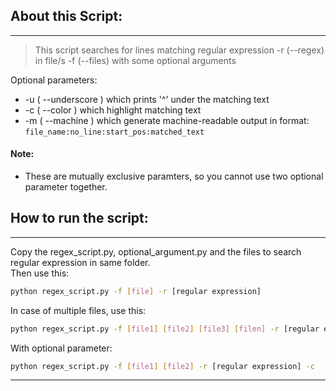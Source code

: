 ## About this Script:
---
> This script searches for lines matching regular expression -r (--regex) in file/s -f (--files) with some optional arguments  

Optional parameters:  
- -u ( --underscore ) which prints '^' under the matching text  
- -c ( --color ) which highlight matching text   
- -m ( --machine ) which generate machine-readable output in format: `file_name:no_line:start_pos:matched_text`  

#### Note:
- These are mutually exclusive paramters, so you cannot use two optional parameter together.

## How to run the script:
---
Copy the regex_script.py, optional_argument.py and the files to search regular expression in same folder.  
Then use this:
```bash
python regex_script.py -f [file] -r [regular expression]
```

In case of multiple files, use this:
```bash
python regex_script.py -f [file1] [file2] [file3] [filen] -r [regular expression]
```

With optional parameter:
```bash
python regex_script.py -f [file1] [file2] -r [regular expression] -c
```
---